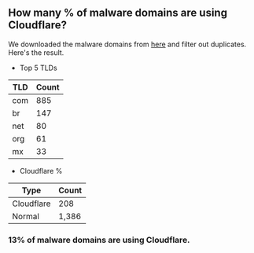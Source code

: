 ## How many % of malware domains are using Cloudflare?


We downloaded the malware domains from [here](https://urlhaus.abuse.ch) and filter out duplicates.
Here's the result.


[//]: # (start replacement)


- Top 5 TLDs

| TLD | Count |
| --- | --- |
| com | 885 |
| br | 147 |
| net | 80 |
| org | 61 |
| mx | 33 |


- Cloudflare %

| Type | Count |
| --- | --- |
| Cloudflare | 208 |
| Normal | 1,386 |


### 13% of malware domains are using Cloudflare.